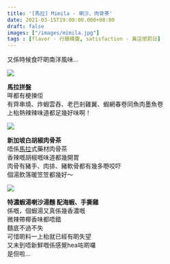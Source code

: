 ```yaml
---
title: '[馬拉] Mimila - 喇沙、肉骨茶'
date: 2021-03-15T19:00:00.000+08:00
draft: false
images: ["/images/mimila.jpg"]
tags : [flavor - 行膳積腹, satisfaction - 黃店懲罰日]
---
```


又係時候食吓啲南洋風味...

![](/images/mimila.jpg)

**馬拉拼盤**  
咩都有梗揀佢  
有齊串燒、炸蝦雲吞、老巴剎雞翼、蝦網春卷同魚肉墨魚卷  
上枱熱辣辣味道都足幾好味啊！  

![](/images/mimila1.jpg)

**新加坡白胡椒肉骨茶**  
唔係[馬拉](https://hidie.net/sabah4f/)式藥材肉骨茶  
香辣嘅胡椒嘅味道都幾開胃  
肉骨有豬手、肉排、豬軟骨都有幾多嘢咬吓  
個湯飲落暖笠笠都幾好～  

![](/images/mimila2.jpg)

**特濃蝦湯喇沙湯麵 配海蝦、手撕雞**  
係嘅，個蝦湯又真係幾香濃嘅  
微辣帶椰香味都唔錯  
麵底不過不失  
可惜啲料一上枱就已經有啲失望  
又未到唔新鮮嘅係感覺hea咗啲囉  
是但啦...  
